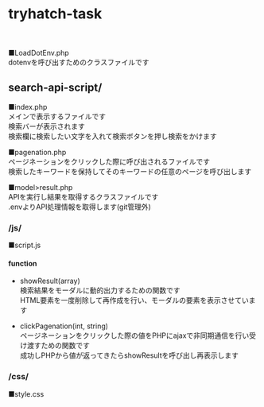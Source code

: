 # tryhatch-task
　

■LoadDotEnv.php  
dotenvを呼び出すためのクラスファイルです


## search-api-script/
■index.php  
メインで表示するファイルです  
検索バーが表示されます  
検索欄に検索したい文字を入れて検索ボタンを押し検索をかけます  

■pagenation.php  
ページネーションをクリックした際に呼び出されるファイルです  
検索したキーワードを保持してそのキーワードの任意のページを呼び出します  

■model>result.php  
APIを実行し結果を取得するクラスファイルです  
.envよりAPI処理情報を取得します(git管理外)  

  ### /js/
  ■script.js
  #### function  
  * showResult(array)  
    検索結果をモーダルに動的出力するための関数です  
    HTML要素を一度削除して再作成を行い、モーダルの要素を表示させています  
    
  * clickPagenation(int, string)  
    ページネーションをクリックした際の値をPHPにajaxで非同期通信を行い受け渡すための関数です  
    成功しPHPから値が返ってきたらshowResultを呼び出し再表示します  
    
  ### /css/
  ■style.css
